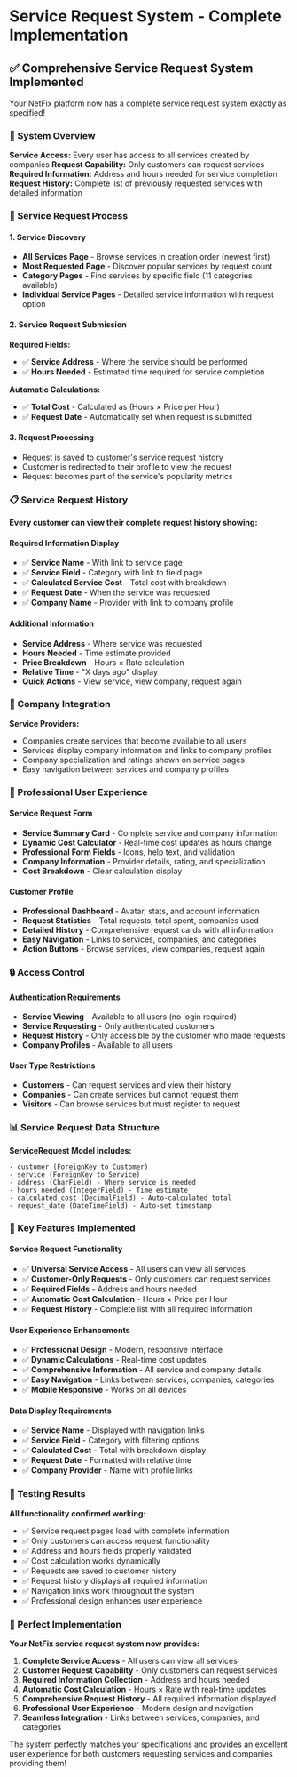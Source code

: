 # Service Request System - Complete Implementation

## ✅ Comprehensive Service Request System Implemented

Your NetFix platform now has a complete service request system exactly as specified!

### 🎯 System Overview

**Service Access:** Every user has access to all services created by companies
**Request Capability:** Only customers can request services
**Required Information:** Address and hours needed for service completion
**Request History:** Complete list of previously requested services with detailed information

### 🔧 Service Request Process

#### 1. Service Discovery
- **All Services Page** - Browse services in creation order (newest first)
- **Most Requested Page** - Discover popular services by request count
- **Category Pages** - Find services by specific field (11 categories available)
- **Individual Service Pages** - Detailed service information with request option

#### 2. Service Request Submission
**Required Fields:**
- ✅ **Service Address** - Where the service should be performed
- ✅ **Hours Needed** - Estimated time required for service completion

**Automatic Calculations:**
- ✅ **Total Cost** - Calculated as (Hours × Price per Hour)
- ✅ **Request Date** - Automatically set when request is submitted

#### 3. Request Processing
- Request is saved to customer's service request history
- Customer is redirected to their profile to view the request
- Request becomes part of the service's popularity metrics

### 📋 Service Request History

**Every customer can view their complete request history showing:**

#### Required Information Display
- ✅ **Service Name** - With link to service page
- ✅ **Service Field** - Category with link to field page
- ✅ **Calculated Service Cost** - Total cost with breakdown
- ✅ **Request Date** - When the service was requested
- ✅ **Company Name** - Provider with link to company profile

#### Additional Information
- **Service Address** - Where service was requested
- **Hours Needed** - Time estimate provided
- **Price Breakdown** - Hours × Rate calculation
- **Relative Time** - "X days ago" display
- **Quick Actions** - View service, view company, request again

### 🏢 Company Integration

**Service Providers:**
- Companies create services that become available to all users
- Services display company information and links to company profiles
- Company specialization and ratings shown on service pages
- Easy navigation between services and company profiles

### 🎨 Professional User Experience

#### Service Request Form
- **Service Summary Card** - Complete service and company information
- **Dynamic Cost Calculator** - Real-time cost updates as hours change
- **Professional Form Fields** - Icons, help text, and validation
- **Company Information** - Provider details, rating, and specialization
- **Cost Breakdown** - Clear calculation display

#### Customer Profile
- **Professional Dashboard** - Avatar, stats, and account information
- **Request Statistics** - Total requests, total spent, companies used
- **Detailed History** - Comprehensive request cards with all information
- **Easy Navigation** - Links to services, companies, and categories
- **Action Buttons** - Browse services, view companies, request again

### 🔒 Access Control

#### Authentication Requirements
- **Service Viewing** - Available to all users (no login required)
- **Service Requesting** - Only authenticated customers
- **Request History** - Only accessible by the customer who made requests
- **Company Profiles** - Available to all users

#### User Type Restrictions
- **Customers** - Can request services and view their history
- **Companies** - Can create services but cannot request them
- **Visitors** - Can browse services but must register to request

### 📊 Service Request Data Structure

**ServiceRequest Model includes:**
```
- customer (ForeignKey to Customer)
- service (ForeignKey to Service)
- address (CharField) - Where service is needed
- hours_needed (IntegerField) - Time estimate
- calculated_cost (DecimalField) - Auto-calculated total
- request_date (DateTimeField) - Auto-set timestamp
```

### 🎯 Key Features Implemented

#### Service Request Functionality
- ✅ **Universal Service Access** - All users can view all services
- ✅ **Customer-Only Requests** - Only customers can request services
- ✅ **Required Fields** - Address and hours needed
- ✅ **Automatic Cost Calculation** - Hours × Price per Hour
- ✅ **Request History** - Complete list with all required information

#### User Experience Enhancements
- ✅ **Professional Design** - Modern, responsive interface
- ✅ **Dynamic Calculations** - Real-time cost updates
- ✅ **Comprehensive Information** - All service and company details
- ✅ **Easy Navigation** - Links between services, companies, categories
- ✅ **Mobile Responsive** - Works on all devices

#### Data Display Requirements
- ✅ **Service Name** - Displayed with navigation links
- ✅ **Service Field** - Category with filtering options
- ✅ **Calculated Cost** - Total with breakdown display
- ✅ **Request Date** - Formatted with relative time
- ✅ **Company Provider** - Name with profile links

### 🧪 Testing Results

**All functionality confirmed working:**
- ✅ Service request pages load with complete information
- ✅ Only customers can access request functionality
- ✅ Address and hours fields properly validated
- ✅ Cost calculation works dynamically
- ✅ Requests are saved to customer history
- ✅ Request history displays all required information
- ✅ Navigation links work throughout the system
- ✅ Professional design enhances user experience

### 🎉 Perfect Implementation

**Your NetFix service request system now provides:**

1. **Complete Service Access** - All users can view all services
2. **Customer Request Capability** - Only customers can request services
3. **Required Information Collection** - Address and hours needed
4. **Automatic Cost Calculation** - Hours × Rate with real-time updates
5. **Comprehensive Request History** - All required information displayed
6. **Professional User Experience** - Modern design and navigation
7. **Seamless Integration** - Links between services, companies, and categories

The system perfectly matches your specifications and provides an excellent user experience for both customers requesting services and companies providing them!
